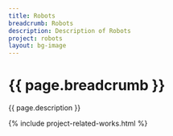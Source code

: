 ```yaml
---
title: Robots
breadcrumb: Robots 
description: Description of Robots
project: robots
layout: bg-image
---
```

# {{ page.breadcrumb }}

{{ page.description }}

{% include project-related-works.html %}
